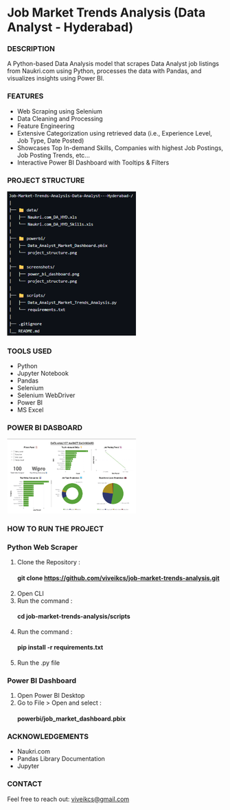 # **Job Market Trends Analysis (Data Analyst - Hyderabad)**

### **DESCRIPTION**

A Python-based Data Analysis model that scrapes Data Analyst job listings from Naukri.com using Python, processes the data with Pandas, and visualizes insights using Power BI.

### **FEATURES**

- Web Scraping using Selenium
- Data Cleaning and Processing
- Feature Engineering
- Extensive Categorization using retrieved data (i.e., Experience Level, Job Type, Date Posted)
- Showcases Top In-demand Skills, Companies with highest Job Postings, Job Posting Trends, etc...
- Interactive Power BI Dashboard with Tooltips & Filters

### **PROJECT STRUCTURE**

<img src="screenshots/project_structure.png" width="300" alt="GitHub Project Structure">

### **TOOLS USED**

- Python
- Jupyter Notebook
- Pandas
- Selenium
- Selenium WebDriver
- Power BI
- MS Excel

### **POWER BI DASBOARD**

<img src="screenshots/Data_Analyst_Market_Dashboard.png" width="300" alt="Power BI Dashboard preview">

### **HOW TO RUN THE PROJECT**

### Python Web Scraper

1. Clone the Repository :
   #### git clone https://github.com/viveikcs/job-market-trends-analysis.git
2. Open CLI
3. Run the command :
   #### cd job-market-trends-analysis/scripts
4. Run the command :
   #### pip install -r requirements.txt
5. Run the .py file

### Power BI Dashboard

1. Open Power BI Desktop
2. Go to File > Open and select :
   #### powerbi/job_market_dashboard.pbix

### **ACKNOWLEDGEMENTS**

- Naukri.com
- Pandas Library Documentation
- Jupyter

### **CONTACT**
Feel free to reach out: viveikcs@gmail.com
